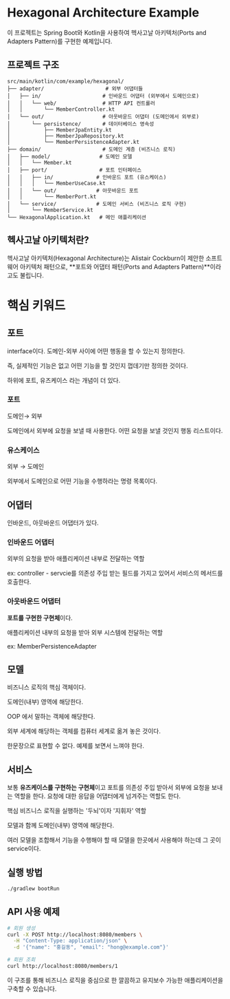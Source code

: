 # Hexagonal Architecture Example

이 프로젝트는 Spring Boot와 Kotlin을 사용하여 헥사고날 아키텍처(Ports and Adapters Pattern)를 구현한 예제입니다.

## 프로젝트 구조

```
src/main/kotlin/com/example/hexagonal/
├── adapter/                    # 외부 어댑터들
│   ├── in/                    # 인바운드 어댑터 (외부에서 도메인으로)
│   │   └── web/               # HTTP API 컨트롤러
│   │       └── MemberController.kt
│   └── out/                   # 아웃바운드 어댑터 (도메인에서 외부로)
│       └── persistence/       # 데이터베이스 영속성
│           ├── MemberJpaEntity.kt
│           ├── MemberJpaRepository.kt
│           └── MemberPersistenceAdapter.kt
├── domain/                    # 도메인 계층 (비즈니스 로직)
│   ├── model/                # 도메인 모델
│   │   └── Member.kt
│   ├── port/                 # 포트 인터페이스
│   │   ├── in/              # 인바운드 포트 (유스케이스)
│   │   │   └── MemberUseCase.kt
│   │   └── out/             # 아웃바운드 포트
│   │       └── MemberPort.kt
│   └── service/             # 도메인 서비스 (비즈니스 로직 구현)
│       └── MemberService.kt
└── HexagonalApplication.kt   # 메인 애플리케이션
```

## 헥사고날 아키텍처란?

헥사고날 아키텍처(Hexagonal Architecture)는 Alistair Cockburn이 제안한 소프트웨어 아키텍처 패턴으로, **포트와 어댑터 패턴(Ports and Adapters Pattern)**이라고도 불립니다.

# 핵심 키워드

## 포트

interface이다. 도메인-외부 사이에 어떤 행동을 할 수 있는지 정의한다.

즉, 실제적인 기능은 없고 어떤 기능을 할 것인지 껍데기만 정의한 것이다.

하위에 포트, 유즈케이스 라는 개념이 더 있다.

### 포트

도메인→ 외부

도메인에서 외부에 요청을 보낼 때 사용한다. 어떤 요청을 보낼 것인지 행동 리스트이다.

### 유스케이스

외부 → 도메인

외부에서 도메인으로 어떤 기능을 수행하라는 명령 목록이다.

## 어댑터

인바운드, 아웃바운드 어댑터가 있다.

### 인바운드 어댑터

외부의 요청을 받아 애플리케이션 내부로 전달하는 역할

ex: controller - servcie를 의존성 주입 받는 필드를 가지고 있어서 서비스의 메서드를 호출한다.

### 아웃바운드 어댑터

**포트를 구현한 구현체**이다.

애플리케이션 내부의 요청을 받아 외부 시스템에 전달하는 역할

ex: MemberPersistenceAdapter

## 모델

비즈니스 로직의 핵심 객체이다.

도메인(내부) 영역에 해당한다.

OOP 에서 말하는 객체에 해당한다.

외부 세계에 해당하는 객체를 컴퓨터 세계로 옮겨 놓은 것이다.

한문장으로 표현할 수 없다. 예제를 보면서 느껴야 한다.

## 서비스

보통 **유즈케이스를 구현하는 구현체**이고 포트를 의존성 주입 받아서 외부에 요청을 보내는 역할을 한다. 요청에 대한 응답을 어댑터에게 넘겨주는 역할도 한다.

핵심 비즈니스 로직을 실행하는 '두뇌'이자 '지휘자' 역할

모델과 함께 도메인(내부) 영역에 해당한다.

여러 모델을 조합해서 기능을 수행해야 할 때 모델을 한곳에서 사용해야 하는데 그 곳이 service이다.

## 실행 방법

```bash
./gradlew bootRun
```

## API 사용 예제

```bash
# 회원 생성
curl -X POST http://localhost:8080/members \
  -H "Content-Type: application/json" \
  -d '{"name": "홍길동", "email": "hong@example.com"}'

# 회원 조회
curl http://localhost:8080/members/1
```

이 구조를 통해 비즈니스 로직을 중심으로 한 깔끔하고 유지보수 가능한 애플리케이션을 구축할 수 있습니다.
